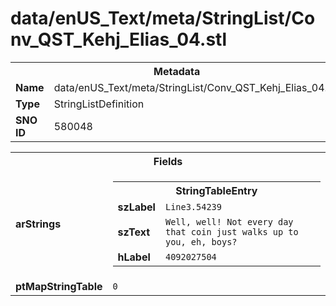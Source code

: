 <h1>data/enUS_Text/meta/StringList/Conv_QST_Kehj_Elias_04.stl</h1><table><tr><th colspan="100%">Metadata</th></tr><tr><td><b>Name</b></td><td>data/enUS_Text/meta/StringList/Conv_QST_Kehj_Elias_04.stl</td></tr><tr><td><b>Type</b></td><td>StringListDefinition</td></tr><tr><td><b>SNO ID</b></td><td>580048</td></tr></table>

<table><tr><th colspan="100%">Fields</th></tr><tr><td><b>arStrings</b></td><td><table><tr><th colspan="100%">StringTableEntry</th></tr><tr><td><b>szLabel</b></td><td><code>Line3.54239</code></td></tr><tr><td><b>szText</b></td><td><code>Well, well! Not every day that coin just walks up to you, eh, boys?</code></td></tr><tr><td><b>hLabel</b></td><td><code>4092027504</code></td></tr></table>


</td></tr><tr><td><b>ptMapStringTable</b></td><td><code>0</code></td></tr></table>

